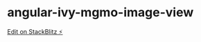 # angular-ivy-mgmo-image-view

[Edit on StackBlitz ⚡️](https://stackblitz.com/edit/angular-ivy-mgmo-image-view)